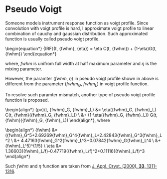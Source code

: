 # Pseudo Voigt

Someone models instrument response function as voigt profile. Since convolution with voigt profile is hard, I approximate voigt profile to linear combination of cauchy and gaussian distribution. Such approximated function is usually called pseudo voigt profile.

\begin{equation*}
{IRF}(t, {fwhm}, {eta}) = \eta C(t, {fwhm}) + (1-\eta)G(t, {fwhm})
\end{equation*}

where, ${fwhm}$ is unifrom full width at half maximum parameter and $\eta$ is the mixing parameter.

However, the paramter (${fwhm}$, $\eta$) in pseudo voigt profile shown in above is different from the parameter (${fwhm}_G$, ${fwhm}_L$) in voigt profile function.

To resolve such paramter mismatch, another type of pseudo voigt profile function is proposed.

\begin{align*}
{pv}(t, {fwhm}_G, {fwhm}_L) &= \eta({fwhm}_G, {fwhm}_L) C(t, {fwhm}({fwhm}_G, {fwhm}_L)) \\
&+ (1-\eta({fwhm}_G, {fwhm}_L)) G(t, {fwhm}({fwhm}_G, {fwhm}_L))
\end{align*}, where

\begin{align*}
{fwhm} &= ({fwhm}_G^5+2.69269{fwhm}_G^4{fwhm}_L+2.42843{fwhm}_G^3{fwhm}_L^2 \\
&+  4.47163{fwhm}_G^2{fwhm}_L^3+0.07842{fwhm}_G{fwhm}_L^4 \\
&+ {fwhm}_L^5)^{1/5} \\
\eta &= 1.36603({fwhm}_L/f)-0.47719({fwhm}_L/f)^2+0.11116({fwhm}_L/f)^3
\end{align*}

Such ${fwhm}$ and $\eta$ function are taken from [J. Appl. Cryst. (2000). **33**, 1311-1316](https://doi.org/10.1107/S0021889800010219).